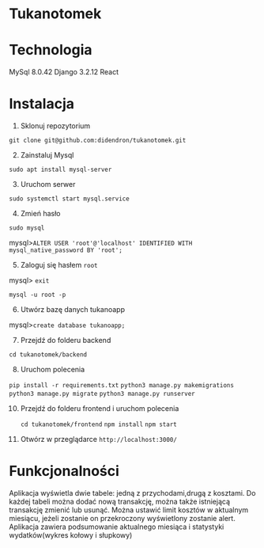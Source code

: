 # Tukanotomek

# Technologia

MySql 8.0.42
Django 3.2.12
React

# Instalacja
1. Sklonuj repozytorium

`git clone git@github.com:didendron/tukanotomek.git`

2. Zainstaluj Mysql

`sudo apt install mysql-server`

3. Uruchom serwer

`sudo systemctl start mysql.service`

4. Zmień hasło

`sudo mysql`

mysql>`ALTER USER 'root'@'localhost' IDENTIFIED WITH mysql_native_password BY 'root';`

5. Zaloguj się hasłem `root`

 mysql> `exit`
 
 `mysql -u root -p`

6. Utwórz bazę danych tukanoapp

mysql>`create database tukanoapp;`

7. Przejdź do folderu backend

`cd tukanotomek/backend`

8. Uruchom polecenia

  `pip install -r requirements.txt`
   `python3 manage.py makemigrations`
   `python3 manage.py migrate`
   `python3 manage.py runserver`
   
10. Przejdź do folderu frontend i uruchom polecenia

    `cd tukanotomek/frontend`
   `npm install`
   `npm start`

11. Otwórz w przeglądarce
    `http://localhost:3000/`

# Funkcjonalności
Aplikacja wyświetla dwie tabele: jedną z przychodami,drugą z kosztami. Do każdej tabeli można dodać nową transakcję, można także istniejącą transakcję
zmienić lub usunąć. Można ustawić limit kosztów w aktualnym miesiącu, jeżeli zostanie on przekroczony wyświetlony zostanie alert. Aplikacja zawiera podsumowanie aktualnego
miesiąca i statystyki wydatków(wykres kołowy i słupkowy)



